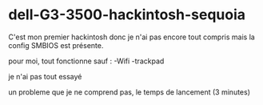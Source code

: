 # dell-G3-3500-hackintosh-sequoia

C'est mon premier hackintosh donc je n'ai pas encore tout compris mais la config SMBIOS est présente.

pour moi, tout fonctionne sauf :
-Wifi
-trackpad

je n'ai pas tout essayé

un probleme que je ne comprend pas, le temps de lancement (3 minutes)

